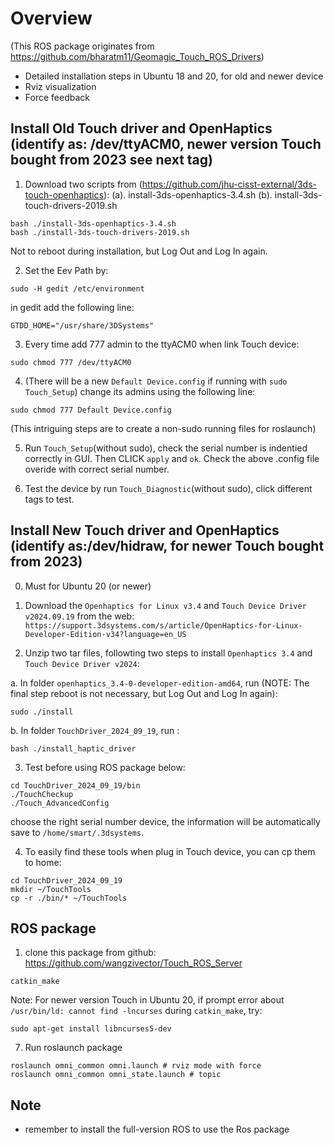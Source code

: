 # Overview
(This ROS package originates from https://github.com/bharatm11/Geomagic_Touch_ROS_Drivers) 
- Detailed installation steps in Ubuntu 18 and 20, for old and newer device
- Rviz visualization
- Force feedback

## Install Old Touch driver and OpenHaptics (identify as: /dev/ttyACM0, newer version Touch bought from 2023 see next tag)
1. Download two scripts from (https://github.com/jhu-cisst-external/3ds-touch-openhaptics): 
(a). install-3ds-openhaptics-3.4.sh
(b). install-3ds-touch-drivers-2019.sh
```
bash ./install-3ds-openhaptics-3.4.sh
bash ./install-3ds-touch-drivers-2019.sh
```
Not to reboot during installation, but Log Out and Log In again.

2. Set the Eev Path by:
```
sudo -H gedit /etc/environment
```
in gedit add the following line:
```
GTDD_HOME="/usr/share/3DSystems"
```

3. Every time add 777 admin to the ttyACM0 when link Touch device:
```
sudo chmod 777 /dev/ttyACM0
```

4. (There will be a new `Default Device.config` if running with `sudo Touch_Setup`) change its admins using the following line:
```
sudo chmod 777 Default Device.config
```
(This intriguing steps are to create a non-sudo running files for roslaunch)

5. Run `Touch_Setup`(without sudo), check the serial number is indentied correctly in GUI. Then CLICK `apply` and `ok`. Check the above .config file overide with correct serial number.

6. Test the device by run `Touch_Diagnostic`(without sudo), click different tags to test.


## Install New Touch driver and OpenHaptics (identify as:/dev/hidraw, for newer Touch bought from 2023)
0. Must for Ubuntu 20 (or newer)

1. Download the `Openhaptics for Linux v3.4` and `Touch Device Driver v2024.09.19` from the web: `https://support.3dsystems.com/s/article/OpenHaptics-for-Linux-Developer-Edition-v34?language=en_US`

2. Unzip two tar files, followting two steps to install `Openhaptics 3.4` and `Touch Device Driver v2024`:

a. In folder `openhaptics_3.4-0-developer-edition-amd64`, run (NOTE: The final step reboot is not necessary, but Log Out and Log In again):
```
sudo ./install
```

b. In folder `TouchDriver_2024_09_19`, run : 
```
bash ./install_haptic_driver
```

3. Test before using ROS package below:
```
cd TouchDriver_2024_09_19/bin 
./TouchCheckup
./Touch_AdvancedConfig
```
choose the right serial number device, the information will be automatically save to `/home/smart/.3dsystems`.


4. To easily find these tools when plug in Touch device, you can cp them to home:
```
cd TouchDriver_2024_09_19
mkdir ~/TouchTools
cp -r ./bin/* ~/TouchTools
```

## ROS package
1. clone this package from github: https://github.com/wangzivector/Touch_ROS_Server
```
catkin_make
```
Note: For newer version Touch in Ubuntu 20, if prompt error about `/usr/bin/ld: cannot find -lncurses` during `catkin_make`, try:
```
sudo apt-get install libncurses5-dev
```

7. Run roslaunch package
```
roslaunch omni_common omni.launch # rviz mode with force
roslaunch omni_common omni_state.launch # topic
```

## Note
- remember to install the full-version ROS to use the Ros package
